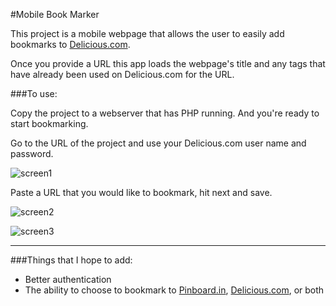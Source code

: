 
#Mobile Book Marker

This project is a mobile webpage that allows the user to easily add bookmarks to [Delicious.com](http://www.Delicious.com).


Once you provide a URL this app loads the webpage's title and any tags that have already been used on Delicious.com for the URL.

###To use:

Copy the project to a webserver that has PHP running. And you're ready to start bookmarking.

Go to the URL of the project and use your Delicious.com user name and password.

![screen1](http://robertsturk.com/files/images/screen1.jpg "screen1")

Paste a URL that you would like to bookmark, hit next and save.

![screen2](http://robertsturk.com/files/images/screen2.jpg "screen2")

![screen3](http://robertsturk.com/files/images/screen3.jpg "screen3")

---

###Things that I hope to add:
- Better authentication
- The ability to choose to bookmark to [Pinboard.in](http://pinboard.in), [Delicious.com](http://www.Delicious.com), or both


